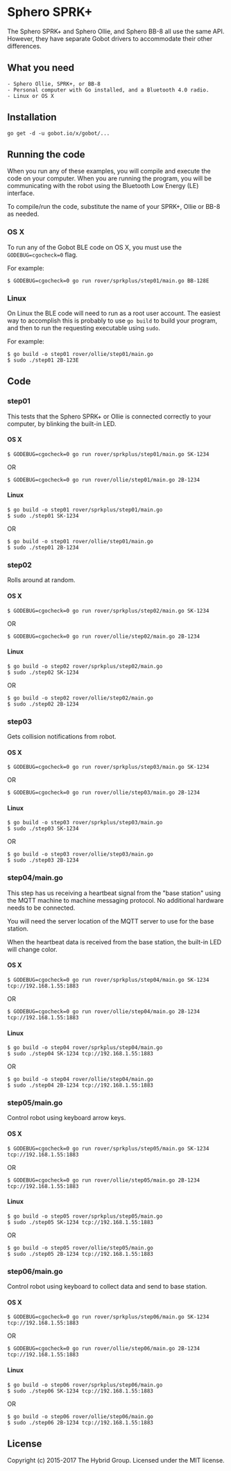 # Sphero SPRK+

The Sphero SPRK+ and Sphero Ollie, and Sphero BB-8 all use the same API. However,
they have separate Gobot drivers to accommodate their other differences.

## What you need

    - Sphero Ollie, SPRK+, or BB-8
    - Personal computer with Go installed, and a Bluetooth 4.0 radio.
    - Linux or OS X

## Installation

```
go get -d -u gobot.io/x/gobot/...
```

## Running the code
When you run any of these examples, you will compile and execute the code on your computer. When you are running the program, you will be communicating with the robot using the Bluetooth Low Energy (LE) interface.

To compile/run the code, substitute the name of your SPRK+, Ollie or BB-8 as needed.

### OS X

To run any of the Gobot BLE code on OS X, you must use the `GODEBUG=cgocheck=0` flag.

For example:

```
$ GODEBUG=cgocheck=0 go run rover/sprkplus/step01/main.go BB-128E
```

### Linux

On Linux the BLE code will need to run as a root user account. The easiest way to accomplish this is probably to use `go build` to build your program, and then to run the requesting executable using `sudo`.

For example:

```
$ go build -o step01 rover/ollie/step01/main.go
$ sudo ./step01 2B-123E
```

## Code

### step01

This tests that the Sphero SPRK+ or Ollie is connected correctly to your computer, by blinking the built-in LED.

#### OS X

```
$ GODEBUG=cgocheck=0 go run rover/sprkplus/step01/main.go SK-1234
```

OR

```
$ GODEBUG=cgocheck=0 go run rover/ollie/step01/main.go 2B-1234
```

#### Linux

```
$ go build -o step01 rover/sprkplus/step01/main.go
$ sudo ./step01 SK-1234
```

OR

```
$ go build -o step01 rover/ollie/step01/main.go
$ sudo ./step01 2B-1234
```

### step02

Rolls around at random.


#### OS X

```
$ GODEBUG=cgocheck=0 go run rover/sprkplus/step02/main.go SK-1234
```

OR

```
$ GODEBUG=cgocheck=0 go run rover/ollie/step02/main.go 2B-1234
```

#### Linux

```
$ go build -o step02 rover/sprkplus/step02/main.go
$ sudo ./step02 SK-1234
```

OR

```
$ go build -o step02 rover/ollie/step02/main.go
$ sudo ./step02 2B-1234
```

### step03

Gets collision notifications from robot.

#### OS X

```
$ GODEBUG=cgocheck=0 go run rover/sprkplus/step03/main.go SK-1234
```

OR

```
$ GODEBUG=cgocheck=0 go run rover/ollie/step03/main.go 2B-1234
```

#### Linux

```
$ go build -o step03 rover/sprkplus/step03/main.go
$ sudo ./step03 SK-1234
```

OR

```
$ go build -o step03 rover/ollie/step03/main.go
$ sudo ./step03 2B-1234
```

### step04/main.go

This step has us receiving a heartbeat signal from the "base station" using the MQTT machine to machine messaging protocol. No additional hardware needs to be connected. 

You will need the server location of the MQTT server to use for the base station.

When the heartbeat data is received from the base station, the built-in LED will change color.

#### OS X

```
$ GODEBUG=cgocheck=0 go run rover/sprkplus/step04/main.go SK-1234 tcp://192.168.1.55:1883
```

OR

```
$ GODEBUG=cgocheck=0 go run rover/ollie/step04/main.go 2B-1234 tcp://192.168.1.55:1883
```

#### Linux

```
$ go build -o step04 rover/sprkplus/step04/main.go
$ sudo ./step04 SK-1234 tcp://192.168.1.55:1883
```

OR

```
$ go build -o step04 rover/ollie/step04/main.go
$ sudo ./step04 2B-1234 tcp://192.168.1.55:1883
```

### step05/main.go

Control robot using keyboard arrow keys.

#### OS X

```
$ GODEBUG=cgocheck=0 go run rover/sprkplus/step05/main.go SK-1234 tcp://192.168.1.55:1883
```

OR

```
$ GODEBUG=cgocheck=0 go run rover/ollie/step05/main.go 2B-1234 tcp://192.168.1.55:1883
```

#### Linux

```
$ go build -o step05 rover/sprkplus/step05/main.go
$ sudo ./step05 SK-1234 tcp://192.168.1.55:1883
```

OR

```
$ go build -o step05 rover/ollie/step05/main.go
$ sudo ./step05 2B-1234 tcp://192.168.1.55:1883
```

### step06/main.go

Control robot using keyboard to collect data and send to base station.

#### OS X

```
$ GODEBUG=cgocheck=0 go run rover/sprkplus/step06/main.go SK-1234 tcp://192.168.1.55:1883
```

OR

```
$ GODEBUG=cgocheck=0 go run rover/ollie/step06/main.go 2B-1234 tcp://192.168.1.55:1883
```

#### Linux

```
$ go build -o step06 rover/sprkplus/step06/main.go
$ sudo ./step06 SK-1234 tcp://192.168.1.55:1883
```

OR

```
$ go build -o step06 rover/ollie/step06/main.go
$ sudo ./step06 2B-1234 tcp://192.168.1.55:1883
```

## License

Copyright (c) 2015-2017 The Hybrid Group. Licensed under the MIT license.
